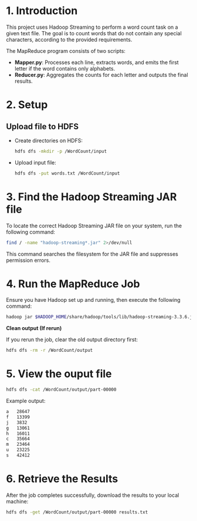 # 1. Introduction

This project uses Hadoop Streaming to perform a word count task on a given text file. The goal is to count words that do not contain any special characters, according to the provided requirements.

The MapReduce program consists of two scripts:
- **Mapper.py**: Processes each line, extracts words, and emits the first letter if the word contains only alphabets.
- **Reducer.py**: Aggregates the counts for each letter and outputs the final results.

# 2. Setup

## Upload file to HDFS

- Create directories on HDFS:

  ```sh
  hdfs dfs -mkdir -p /WordCount/input
  ```

- Upload input file:

  ```sh
  hdfs dfs -put words.txt /WordCount/input
  ```

# 3. Find the Hadoop Streaming JAR file

To locate the correct Hadoop Streaming JAR file on your system, run the following command:

```sh
find / -name "hadoop-streaming*.jar" 2>/dev/null
```

This command searches the filesystem for the JAR file and suppresses permission errors.

# 4. Run the MapReduce Job

Ensure you have Hadoop set up and running, then execute the following command:

```sh
hadoop jar $HADOOP_HOME/share/hadoop/tools/lib/hadoop-streaming-3.3.6.jar -files <path_to_local_mapper>/Mapper.py,<path_to_local_reducer>/Reducer.py -input /WordCount/input/words.txt -output /hcmus/<StudentID>/output -mapper "python3 Mapper.py" -reducer "python3 Reducer.py"
```

**Clean output (If rerun)**

If you rerun the job, clear the old output directory first:

```sh
hdfs dfs -rm -r /WordCount/output
```

# 5. View the ouput file
```sh
hdfs dfs -cat /WordCount/output/part-00000
```

Example output:
```sh
a	28647
f	13399
j	3832
g	13061
h	16011
c	35664
m	23464
u	23225
s	42412
```

# 6. Retrieve the Results

After the job completes successfully, download the results to your local machine:

```sh
hdfs dfs -get /WordCount/output/part-00000 results.txt
```